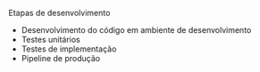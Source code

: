 
Etapas de desenvolvimento
- Desenvolvimento do código em ambiente de desenvolvimento
- Testes unitários
- Testes de implementação
- Pipeline de produção

